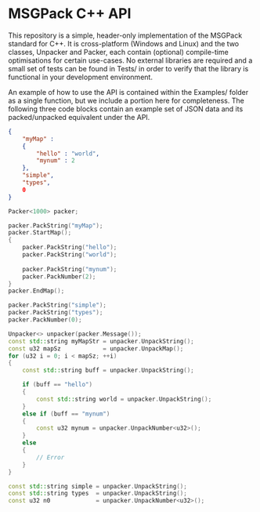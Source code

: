 # MSGPack C++ API
This repository is a simple, header-only implementation of the MSGPack standard for C++. It is cross-platform (Windows and Linux) and the two classes, Unpacker and Packer, each contain (optional) compile-time optimisations for certain use-cases. No external libraries are required and a small set of tests can be found in Tests/ in order to verify that the library is functional in your development environment.

An example of how to use the API is contained within the Examples/ folder as a single function, but we include a portion here for completeness. The following three code blocks contain an example set of JSON data and its packed/unpacked equivalent under the API.

```json
{
    "myMap" :
    {
        "hello" : "world",
        "mynum" : 2
    },
    "simple",
    "types",
    0
}
```
```cpp
Packer<1000> packer;

packer.PackString("myMap");
packer.StartMap();
{
    packer.PackString("hello");
    packer.PackString("world");
    
    packer.PackString("mynum");
    packer.PackNumber(2);
}
packer.EndMap();

packer.PackString("simple");
packer.PackString("types");
packer.PackNumber(0);
```
```cpp
Unpacker<> unpacker(packer.Message());
const std::string myMapStr = unpacker.UnpackString();
const u32 mapSz            = unpacker.UnpackMap();
for (u32 i = 0; i < mapSz; ++i)
{
	const std::string buff = unpacker.UnpackString();

	if (buff == "hello")
	{
		const std::string world = unpacker.UnpackString();
	}
	else if (buff == "mynum")
	{
		const u32 mynum = unpacker.UnpackNumber<u32>();
	}
	else
	{
		// Error
	}
}

const std::string simple = unpacker.UnpackString();
const std::string types	 = unpacker.UnpackString();
const u32 n0             = unpacker.UnpackNumber<u32>();
```
